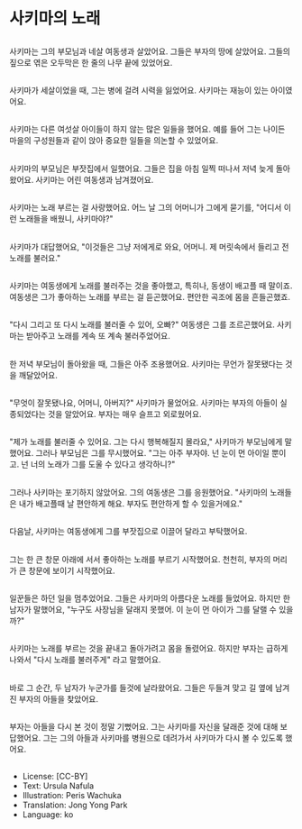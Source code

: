 # 사키마의 노래

##
사키마는 그의 부모님과 네살 여동생과 살았어요. 그들은 부자의 땅에 살았어요. 그들의 짚으로 엮은 오두막은 한 줄의 나무 끝에 있었어요.

##
사키마가 세살이었을 때, 그는 병에 걸려 시력을 잃었어요. 사키마는 재능이 있는 아이였어요. 

##
사키마는 다른 여섯살 아이들이 하지 않는 많은 일들을 했어요. 예를 들어 그는 나이든 마을의 구성원들과 같이 앉아 중요한 일들을 의논할 수 있었어요.

##
사키마의 부모님은 부잣집에서 일했어요. 그들은 집을 아침 일찍 떠나서 저녁 늦게 돌아왔어요. 사키마는 어린 여동생과 남겨졌어요. 

##
사키마는 노래 부르는 걸 사랑했어요. 어느 날 그의 어머니가 그에게 묻기를, "어디서 이런 노래들을 배웠니, 사키마야?"

##
사키마가 대답했어요, "이것들은 그냥 저에게로 와요, 어머니. 제 머릿속에서 들리고 전 노래를 불러요."

##
사키마는 여동생에게 노래를 불러주는 것을 좋아했고, 특히나, 동생이 배고플 때 말이죠. 여동생은 그가 좋아하는 노래를 부르는 걸 듣곤했어요. 편안한 곡조에 몸을 흔들곤했죠. 

##
"다시 그리고 또 다시 노래를 불러줄 수 있어, 오빠?" 여동생은 그를 조르곤했어요. 사키마는 받아주고 노래를 계속 또 계속 불러주었어요.

##
한 저녁 부모님이 돌아왔을 때, 그들은 아주 조용했어요. 사키마는 무언가 잘못됐다는 것을 깨달았어요.

##
"무엇이 잘못됐나요, 어머니, 아버지?" 사키마가 물었어요. 사키마는 부자의 아들이 실종되었다는 것을 알았어요. 부자는 매우 슬프고 외로웠어요.

##
"제가 노래를 불러줄 수 있어요. 그는 다시 행복해질지 몰라요," 사키마가 부모님에게 말했어요. 그러나 부모님은 그를 무시했어요. "그는 아주 부자야. 넌 눈이 먼 아이일 뿐이고. 넌 너의 노래가 그를 도울 수 있다고 생각하니?"

##
그러나 사키마는 포기하지 않았어요. 그의 여동생은 그를 응원했어요. "사키마의 노래들은 내가 배고플때 날 편안하게 해요. 부자도 편안하게 할 수 있을거에요."

##
다음날, 사키마는 여동생에게 그를 부잣집으로 이끌어 달라고 부탁했어요.

##
그는 한 큰 창문 아래에 서서 좋아하는 노래를 부르기 시작했어요. 천천히, 부자의 머리가 큰 창문에 보이기 시작했어요.

##
일꾼들은 하던 일을 멈추었어요. 그들은 사키마의 아름다운 노래를 들었어요. 하지만 한 남자가 말했어요, "누구도 사장님을 달래지 못했어. 이 눈이 먼 아이가 그를 달랠 수 있을까?"

##
사키마는 노래를 부르는 것을 끝내고 돌아가려고 몸을 돌렸어요. 하지만 부자는 급하게 나와서 "다시 노래를 불러주게" 라고 말했어요.

##
바로 그 순간, 두 남자가 누군가를 들것에 날라왔어요. 그들은 두들겨 맞고 길 옆에 남겨진 부자의 아들을 찾았어요.

##
부자는 아들을 다시 본 것이 정말 기뻤어요. 그는 사키마를 자신을 달래준 것에 대해 보답했어요. 그는 그의 아들과 사키마를 병원으로 데려가서 사키마가 다시 볼 수 있도록 했어요.

##
* License: [CC-BY]
* Text: Ursula Nafula
* Illustration: Peris Wachuka
* Translation: Jong Yong Park
* Language: ko
